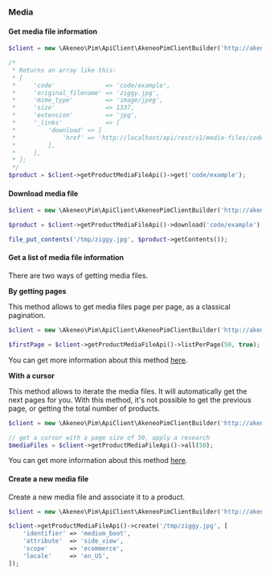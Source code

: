 ### Media

#### Get media file information

```php
$client = new \Akeneo\Pim\ApiClient\AkeneoPimClientBuilder('http://akeneo.com/')->buildAuthenticatedByPassword('client_id', 'secret', 'admin', 'admin');

/*
 * Returns an array like this:
 * [
 *     'code'              => 'code/example',
 *     'original_filename' => 'ziggy.jpg',
 *     'mime_type'         => 'image/jpeg',
 *     'size'              => 1337,
 *     'extension'         => 'jpg',
 *     '_links'            => [
 *         'download' => [
 *             'href' => 'http://localhost/api/rest/v1/media-files/code/example/download',
 *         ],
 *     ],
 * ];
 */
$product = $client->getProductMediaFileApi()->get('code/example');
```

#### Download media file 

```php
$client = new \Akeneo\Pim\ApiClient\AkeneoPimClientBuilder('http://akeneo.com/')->buildAuthenticatedByPassword('client_id', 'secret', 'admin', 'admin');

$product = $client->getProductMediaFileApi()->download('code/example');

file_put_contents('/tmp/ziggy.jpg', $product->getContents());
```

#### Get a list of media file information 

There are two ways of getting media files.

**By getting pages**

This method allows to get media files page per page, as a classical pagination.

```php
$client = new \Akeneo\Pim\ApiClient\AkeneoPimClientBuilder('http://akeneo.com/')->buildAuthenticatedByPassword('client_id', 'secret', 'admin', 'admin');

$firstPage = $client->getProductMediaFileApi()->listPerPage(50, true);
```

You can get more information about this method [here](/php-client/list-resources.html#by-getting-pages).

**With a cursor**

This method allows to iterate the media files. It will automatically get the next pages for you.
With this method, it's not possible to get the previous page, or getting the total number of products.

```php
$client = new \Akeneo\Pim\ApiClient\AkeneoPimClientBuilder('http://akeneo.com/')->buildAuthenticatedByPassword('client_id', 'secret', 'admin', 'admin');

// get a cursor with a page size of 50, apply a research
$mediaFiles = $client->getProductMediaFileApi()->all(50);
```

You can get more information about this method [here](/php-client/list-resources.html#with-a-cursor).

#### Create a new media file 

Create a new media file and associate it to a product.

```php
$client = new \Akeneo\Pim\ApiClient\AkeneoPimClientBuilder('http://akeneo.com/')->buildAuthenticatedByPassword('client_id', 'secret', 'admin', 'admin');

$client->getProductMediaFileApi()->create('/tmp/ziggy.jpg', [
    'identifier' => 'medium_boot',
    'attribute'  => 'side_view',
    'scope'      => 'ecommerce',
    'locale'     => 'en_US',
]);
```

